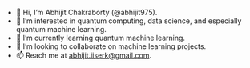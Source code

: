 - 👋 Hi, I’m Abhijit Chakraborty (@abhijit975).
- 👀 I’m interested in quantum computing, data science, and especially quantum machine learning.
- 🌱 I’m currently learning quantum machine learning.
- 💞️ I’m looking to collaborate on machine learning projects.
- 📫 Reach me at abhijit.iiserk@gmail.com.

<!---
abhijit975/abhijit975 is a ✨ special ✨ repository because its `README.md` (this file) appears on your GitHub profile.
You can click the Preview link to take a look at your changes.
--->
